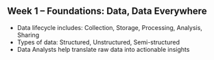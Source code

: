 ## Week 1 – Foundations: Data, Data Everywhere

- Data lifecycle includes: Collection, Storage, Processing, Analysis, Sharing
- Types of data: Structured, Unstructured, Semi-structured
- Data Analysts help translate raw data into actionable insights
